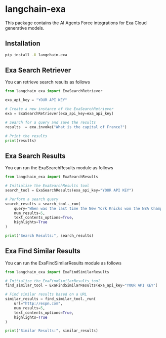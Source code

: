# langchain-exa

This package contains the AI Agents Force integrations for Exa Cloud generative models.

## Installation

```bash
pip install -U langchain-exa
```

## Exa Search Retriever

You can retrieve search results as follows

```python
from langchain_exa import ExaSearchRetriever

exa_api_key = "YOUR API KEY"

# Create a new instance of the ExaSearchRetriever
exa = ExaSearchRetriever(exa_api_key=exa_api_key)

# Search for a query and save the results
results  = exa.invoke("What is the capital of France?")

# Print the results
print(results)
```

## Exa Search Results

You can run the ExaSearchResults module as follows

```python
from langchain_exa import ExaSearchResults

# Initialize the ExaSearchResults tool
search_tool = ExaSearchResults(exa_api_key="YOUR API KEY")

# Perform a search query
search_results = search_tool._run(
    query="When was the last time the New York Knicks won the NBA Championship?",
    num_results=5,
    text_contents_options=True,
    highlights=True
)

print("Search Results:", search_results)
```

## Exa Find Similar Results

You can run the ExaFindSimilarResults module as follows

```python
from langchain_exa import ExaFindSimilarResults

# Initialize the ExaFindSimilarResults tool
find_similar_tool = ExaFindSimilarResults(exa_api_key="YOUR API KEY")

# Find similar results based on a URL
similar_results = find_similar_tool._run(
    url="http://espn.com",
    num_results=5,
    text_contents_options=True,
    highlights=True
)

print("Similar Results:", similar_results)
```